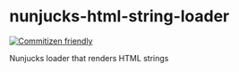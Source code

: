 # nunjucks-html-string-loader

[![Commitizen friendly][commitizen_badge]][commitizen]

Nunjucks loader that renders HTML strings

[commitizen]: http://commitizen.github.io/cz-cli/
[commitizen_badge]: https://img.shields.io/badge/commitizen-friendly-brightgreen.svg
